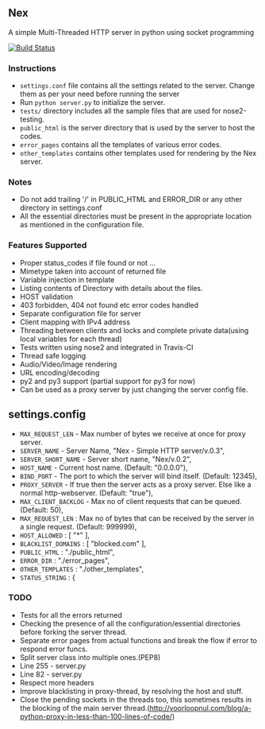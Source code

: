 ## Nex
A simple Multi-Threaded HTTP server in python using socket programming

[![Build Status](https://travis-ci.com/pinkeshbadjatiya/Nex.svg?token=qJ4qdp1jw54BTny2oTYq&branch=master)](https://travis-ci.com/pinkeshbadjatiya/Nex)

### Instructions
- `settings.conf` file contains all the settings related to the server. Change them as per your need before running the server
- Run `python server.py` to initialize the server.
- `tests/` directory includes all the sample files that are used for nose2-testing.
- `public_html` is the server directory that is used by the server to host the codes.
- `error_pages` contains all the templates of various error codes.
- `other_templates` contains other templates used for rendering by the Nex server.

### Notes
- Do not add trailing '/' in PUBLIC_HTML and ERROR_DIR or any other directory in settings.conf
- All the essential directories must be present in the appropriate location as mentioned in the configuration file.

### Features Supported
- Proper status_codes if file found or not ...
- Mimetype taken into account of returned file
- Variable injection in template
- Listing contents of Directory with details about the files.
- HOST validation
- 403 forbidden, 404 not found etc error codes handled
- Separate configuration file for server  
- Client mapping with IPv4 address
- Threading between clients and locks and complete private data(using local variables for each thread)
- Tests written using nose2 and integrated in Travis-CI
- Thread safe logging
- Audio/Video/Image rendering
- URL encoding/decoding
- py2 and py3 support (partial support for py3 for now)
- Can be used as a proxy server by just changing the server config file.  

## settings.config
- `MAX_REQUEST_LEN` - Max number of bytes we receive at once for proxy server.    
- `SERVER_NAME` - Server Name, "Nex - Simple HTTP server/v.0.3",
- `SERVER_SHORT_NAME` - Server short name, "Nex/v.0.2",
- `HOST_NAME` - Current host name. (Default: "0.0.0.0"),
- `BIND_PORT` - The port to which the server will bind itself. (Default: 12345),
- `PROXY_SERVER` - If true then the server acts as a proxy server. Else like a normal http-webserver. (Default: "true"),
- `MAX_CLIENT_BACKLOG` - Max no of client requests that can be queued. (Default: 50),
- `MAX_REQUEST_LEN` : Max no of bytes that can be received by the server in a single request. (Default: 999999),
- `HOST_ALLOWED` : [ "*" ],
- `BLACKLIST_DOMAINS` : [ "blocked.com" ],
- `PUBLIC_HTML` : "./public_html",
- `ERROR_DIR` : "./error_pages",
- `OTHER_TEMPLATES` : "./other_templates",
- `STATUS_STRING` : {

### TODO
- Tests for all the errors returned
- Checking the presence of all the configuration/essential directories before forking the server thread.
- Separate error pages from actual functions and break the flow if error to respond error funcs.
- Split server class into multiple ones.(PEP8)
- Line 255  - server.py
- Line 82 - server.py
- Respect more headers
- Improve blacklisting in proxy-thread, by resolving the host and stuff.  
- Close the pending sockets in the threads too, this sometimes results in the blocking of the main server thread.(http://voorloopnul.com/blog/a-python-proxy-in-less-than-100-lines-of-code/)  
